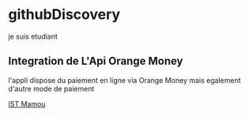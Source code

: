 # githubDiscovery
je suis etudiant
## Integration de L'Api Orange Money 
 l'appli dispose du paiement en ligne via Orange Money mais egalement d'autre mode de paiement

[IST Mamou](https://istmaou.com)
